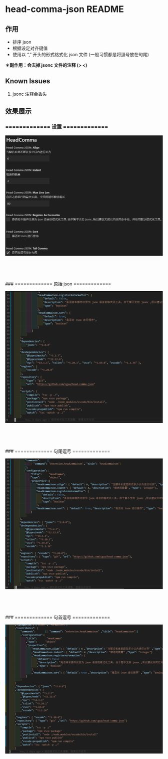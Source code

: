 # head-comma-json README

## 作用

* 排序 json 
* 根据设定对齐键值
* 使用以 “,” 开头的形式格式化 json 文件 (一般习惯都是将逗号放在句尾)

**＊副作用：会去掉 jsonc 文件的注释 (&gt; &lt;)**

## Known Issues

1. jsonc 注释会丢失


## 效果展示

### ============= 设置 =============

![setting](./doc/settings.png)

<p>&nbsp;</P>
<p>&nbsp;</P>
### ============= 原始 json ============= 

![def](doc/def.png)

<p>&nbsp;</P>
<p>&nbsp;</P>
### ============= 句尾逗号 ============= 

![def](doc/tail.png)

<p>&nbsp;</P>
<p>&nbsp;</P>
### ============= 句首逗号 ============= 

![def](doc/head.png)
